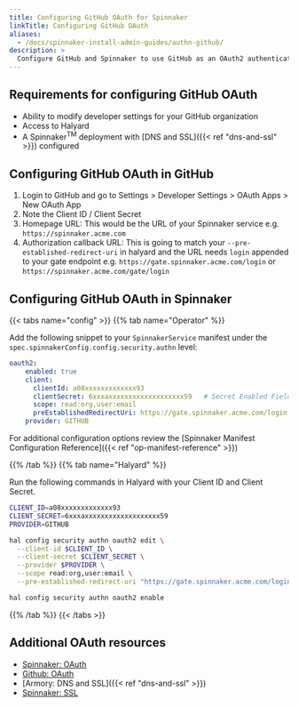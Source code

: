 ```yaml
---
title: Configuring GitHub OAuth for Spinnaker
linkTitle: Configuring GitHub OAuth
aliases:
  - /docs/spinnaker-install-admin-guides/authn-github/
description: >
  Configure GitHub and Spinnaker to use GitHub as an OAuth2 authenticator.
---
```


## Requirements for configuring GitHub OAuth

* Ability to modify developer settings for your GitHub organization
* Access to Halyard
* A Spinnaker<sup>TM</sup> deployment with [DNS and SSL]({{< ref "dns-and-ssl" >}}) configured

## Configuring GitHub OAuth in GitHub

1. Login to GitHub and go to Settings > Developer Settings > OAuth Apps > New OAuth App
2. Note the Client ID / Client Secret
3. Homepage URL: This would be the URL of your Spinnaker service e.g. `https://spinnaker.acme.com`
4. Authorization callback URL: This is going to match your `--pre-established-redirect-uri` in halyard and the URL needs `login` appended to your gate endpoint e.g. `https://gate.spinnaker.acme.com/login`  or `https://spinnaker.acme.com/gate/login`

## Configuring GitHub OAuth in Spinnaker

{{< tabs name="config" >}}
{{% tab name="Operator" %}}

Add the following snippet to your `SpinnakerService` manifest under the `spec.spinnakerConfig.config.security.authn` level:

```yaml
oauth2:
    enabled: true
    client:
      clientId: a08xxxxxxxxxxxxx93
      clientSecret: 6xxxaxxxxxxxxxxxxxxxxxxx59   # Secret Enabled Field
      scope: read:org,user:email
      preEstablishedRedirectUri: https://gate.spinnaker.acme.com/login
    provider: GITHUB
```

For additional configuration options review the [Spinnaker Manifest Configuration Reference]({{< ref "op-manifest-reference" >}})

{{% /tab %}}
{{% tab name="Halyard" %}}

Run the following commands in Halyard with your Client ID and Client Secret.

```bash
CLIENT_ID=a08xxxxxxxxxxxxx93
CLIENT_SECRET=6xxxaxxxxxxxxxxxxxxxxxxx59
PROVIDER=GITHUB

hal config security authn oauth2 edit \
  --client-id $CLIENT_ID \
  --client-secret $CLIENT_SECRET \
  --provider $PROVIDER \
  --scope read:org,user:email \
  --pre-established-redirect-uri "https://gate.spinnaker.acme.com/login"

hal config security authn oauth2 enable
```

{{% /tab %}}
{{< /tabs >}}

## Additional OAuth resources

* [Spinnaker: OAuth](https://www.spinnaker.io/setup/security/authentication/oauth/)
* [Github: OAuth](https://help.github.com/en/articles/authorizing-oauth-apps)
* [Armory: DNS and SSL]({{< ref "dns-and-ssl" >}})
* [Spinnaker: SSL](https://www.spinnaker.io/setup/security/ssl/)
